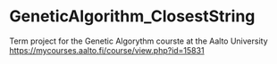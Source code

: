 # GeneticAlgorithm_ClosestString
Term project for the Genetic Algorythm courste at the Aalto University https://mycourses.aalto.fi/course/view.php?id=15831
